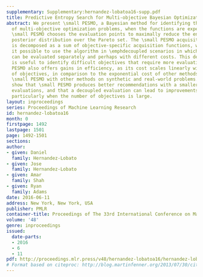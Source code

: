```yaml
---
supplementary: Supplementary:hernandez-lobatoa16-supp.pdf
title: Predictive Entropy Search for Multi-objective Bayesian Optimization
abstract: We present \small PESMO, a Bayesian method for identifying the Pareto set
  of multi-objective optimization problems, when the functions are expensive to evaluate.
  \small PESMO chooses the evaluation points to maximally reduce the entropy of the
  posterior distribution over the Pareto set. The \small PESMO acquisition function
  is decomposed as a sum of objective-specific acquisition functions, which makes
  it possible to use the algorithm in \emphdecoupled scenarios in which the objectives
  can be evaluated separately and perhaps with different costs. This decoupling capability
  is useful to identify difficult objectives that require more evaluations. \small
  PESMO also offers gains in efficiency, as its cost scales linearly with the number
  of objectives, in comparison to the exponential cost of other methods. We compare
  \small PESMO with other methods on synthetic and real-world problems. The results
  show that \small PESMO produces better recommendations with a smaller number of
  evaluations, and that a decoupled evaluation can lead to improvements in performance,
  particularly when the number of objectives is large.
layout: inproceedings
series: Proceedings of Machine Learning Research
id: hernandez-lobatoa16
month: 0
firstpage: 1492
lastpage: 1501
page: 1492-1501
sections: 
author:
- given: Daniel
  family: Hernandez-Lobato
- given: Jose
  family: Hernandez-Lobato
- given: Amar
  family: Shah
- given: Ryan
  family: Adams
date: 2016-06-11
address: New York, New York, USA
publisher: PMLR
container-title: Proceedings of The 33rd International Conference on Machine Learning
volume: '48'
genre: inproceedings
issued:
  date-parts:
  - 2016
  - 6
  - 11
pdf: http://proceedings.mlr.press/v48/hernandez-lobatoa16/hernandez-lobatoa16.pdf
# Format based on citeproc: http://blog.martinfenner.org/2013/07/30/citeproc-yaml-for-bibliographies/
---
```

